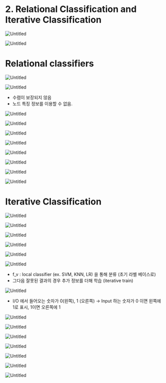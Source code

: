 # 2. Relational Classification and Iterative Classification

![Untitled](2%20Relational%20Classification%20and%20Iterative%20Classifi%2002aff07bfb3f4df5b427e2f2f0079ae5/Untitled.png)

![Untitled](2%20Relational%20Classification%20and%20Iterative%20Classifi%2002aff07bfb3f4df5b427e2f2f0079ae5/Untitled%201.png)

# Relational classifiers

![Untitled](2%20Relational%20Classification%20and%20Iterative%20Classifi%2002aff07bfb3f4df5b427e2f2f0079ae5/Untitled%202.png)

 

![Untitled](2%20Relational%20Classification%20and%20Iterative%20Classifi%2002aff07bfb3f4df5b427e2f2f0079ae5/Untitled%203.png)

- 수렴이 보장되지 않음
- 노드 특징 정보를 이용할 수 없음.

 

![Untitled](2%20Relational%20Classification%20and%20Iterative%20Classifi%2002aff07bfb3f4df5b427e2f2f0079ae5/Untitled%204.png)

   

![Untitled](2%20Relational%20Classification%20and%20Iterative%20Classifi%2002aff07bfb3f4df5b427e2f2f0079ae5/Untitled%205.png)

![Untitled](2%20Relational%20Classification%20and%20Iterative%20Classifi%2002aff07bfb3f4df5b427e2f2f0079ae5/Untitled%206.png)

![Untitled](2%20Relational%20Classification%20and%20Iterative%20Classifi%2002aff07bfb3f4df5b427e2f2f0079ae5/Untitled%207.png)

![Untitled](2%20Relational%20Classification%20and%20Iterative%20Classifi%2002aff07bfb3f4df5b427e2f2f0079ae5/Untitled%208.png)

![Untitled](2%20Relational%20Classification%20and%20Iterative%20Classifi%2002aff07bfb3f4df5b427e2f2f0079ae5/Untitled%209.png)

![Untitled](2%20Relational%20Classification%20and%20Iterative%20Classifi%2002aff07bfb3f4df5b427e2f2f0079ae5/Untitled%2010.png)

![Untitled](2%20Relational%20Classification%20and%20Iterative%20Classifi%2002aff07bfb3f4df5b427e2f2f0079ae5/Untitled%2011.png)

# Iterative Classification

![Untitled](2%20Relational%20Classification%20and%20Iterative%20Classifi%2002aff07bfb3f4df5b427e2f2f0079ae5/Untitled%2012.png)

 

![Untitled](2%20Relational%20Classification%20and%20Iterative%20Classifi%2002aff07bfb3f4df5b427e2f2f0079ae5/Untitled%2013.png)

![Untitled](2%20Relational%20Classification%20and%20Iterative%20Classifi%2002aff07bfb3f4df5b427e2f2f0079ae5/Untitled%2014.png)

![Untitled](2%20Relational%20Classification%20and%20Iterative%20Classifi%2002aff07bfb3f4df5b427e2f2f0079ae5/Untitled%2015.png)

![Untitled](2%20Relational%20Classification%20and%20Iterative%20Classifi%2002aff07bfb3f4df5b427e2f2f0079ae5/Untitled%2016.png)

![Untitled](2%20Relational%20Classification%20and%20Iterative%20Classifi%2002aff07bfb3f4df5b427e2f2f0079ae5/Untitled%2017.png)

- f_v : local classifier (ex. SVM, KNN, LR) 을 통해 분류 (초기 라벨 베이스로)
- 그다음 잘못된 결과의 경우 추가 정보를 더해 학습 (iterative train)

![Untitled](2%20Relational%20Classification%20and%20Iterative%20Classifi%2002aff07bfb3f4df5b427e2f2f0079ae5/Untitled%2018.png)

- I/O 에서 들어오는 숫자가 0(왼쪽), 1 (오른쪽) 
→ Input 하는 숫자가 0 이면 왼쪽에 1로 표시, 1이면 오른쪽에 1

![Untitled](2%20Relational%20Classification%20and%20Iterative%20Classifi%2002aff07bfb3f4df5b427e2f2f0079ae5/Untitled%2019.png)

![Untitled](2%20Relational%20Classification%20and%20Iterative%20Classifi%2002aff07bfb3f4df5b427e2f2f0079ae5/Untitled%2020.png)

![Untitled](2%20Relational%20Classification%20and%20Iterative%20Classifi%2002aff07bfb3f4df5b427e2f2f0079ae5/Untitled%2021.png)

![Untitled](2%20Relational%20Classification%20and%20Iterative%20Classifi%2002aff07bfb3f4df5b427e2f2f0079ae5/Untitled%2022.png)

![Untitled](2%20Relational%20Classification%20and%20Iterative%20Classifi%2002aff07bfb3f4df5b427e2f2f0079ae5/Untitled%2023.png)

![Untitled](2%20Relational%20Classification%20and%20Iterative%20Classifi%2002aff07bfb3f4df5b427e2f2f0079ae5/Untitled%2024.png)

![Untitled](2%20Relational%20Classification%20and%20Iterative%20Classifi%2002aff07bfb3f4df5b427e2f2f0079ae5/Untitled%2025.png)